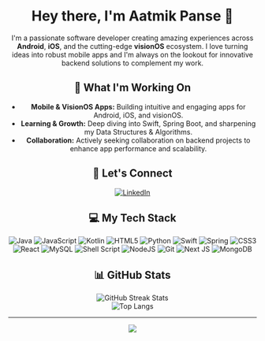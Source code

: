 <div align="center">

# Hey there, I'm Aatmik Panse 👋

I'm a passionate software developer creating amazing experiences across **Android**, **iOS**, and the cutting-edge **visionOS** ecosystem. I love turning ideas into robust mobile apps and I'm always on the lookout for innovative backend solutions to complement my work.

## 🚀 What I'm Working On
- **Mobile & VisionOS Apps:** Building intuitive and engaging apps for Android, iOS, and visionOS.
- **Learning & Growth:** Deep diving into Swift, Spring Boot, and sharpening my Data Structures & Algorithms.
- **Collaboration:** Actively seeking collaboration on backend projects to enhance app performance and scalability.

## 🤝 Let's Connect
[![LinkedIn](https://img.shields.io/badge/LinkedIn-%230077B5.svg?logo=linkedin&logoColor=white)](https://www.linkedin.com/in/aatmikpanse/)

## 💻 My Tech Stack

![Java](https://img.shields.io/badge/java-%23ED8B00.svg?style=for-the-badge&logo=openjdk&logoColor=white) 
![JavaScript](https://img.shields.io/badge/javascript-%23323330.svg?style=for-the-badge&logo=javascript&logoColor=%23F7DF1E) 
![Kotlin](https://img.shields.io/badge/kotlin-%237F52FF.svg?style=for-the-badge&logo=kotlin&logoColor=white) 
![HTML5](https://img.shields.io/badge/html5-%23E34F26.svg?style=for-the-badge&logo=html5&logoColor=white) 
![Python](https://img.shields.io/badge/python-3670A0?style=for-the-badge&logo=python&logoColor=ffdd54) 
![Swift](https://img.shields.io/badge/swift-F54A2A?style=for-the-badge&logo=swift&logoColor=white) 
![Spring](https://img.shields.io/badge/spring-%236DB33F.svg?style=for-the-badge&logo=spring&logoColor=white) 
![CSS3](https://img.shields.io/badge/css3-%231572B6.svg?style=for-the-badge&logo=css3&logoColor=white) 
![React](https://img.shields.io/badge/react-%2320232a.svg?style=for-the-badge&logo=react&logoColor=%2361DAFB) 
![MySQL](https://img.shields.io/badge/mysql-4479A1.svg?style=for-the-badge&logo=mysql&logoColor=white) 
![Shell Script](https://img.shields.io/badge/shell_script-%23121011.svg?style=for-the-badge&logo=gnu-bash&logoColor=white) 
![NodeJS](https://img.shields.io/badge/node.js-6DA55F?style=for-the-badge&logo=node.js&logoColor=white) 
![Git](https://img.shields.io/badge/git-%23F05033.svg?style=for-the-badge&logo=git&logoColor=white) 
![Next JS](https://img.shields.io/badge/Next-black?style=for-the-badge&logo=next.js&logoColor=white) 
![MongoDB](https://img.shields.io/badge/MongoDB-%234ea94b.svg?style=for-the-badge&logo=mongodb&logoColor=white)

## 📊 GitHub Stats

![GitHub Streak Stats](https://github-readme-streak-stats.herokuapp.com/?user=aatmik-panse&theme=blueberry&hide_border=false)
<br>
![Top Langs](https://github-readme-stats.vercel.app/api/top-langs/?username=aatmik-panse&theme=blueberry&hide_border=false&include_all_commits=true&count_private=true&layout=compact)

---

[![](https://visitcount.itsvg.in/api?id=aatmik-panse&icon=0&color=6)](https://visitcount.itsvg.in)

</div>
